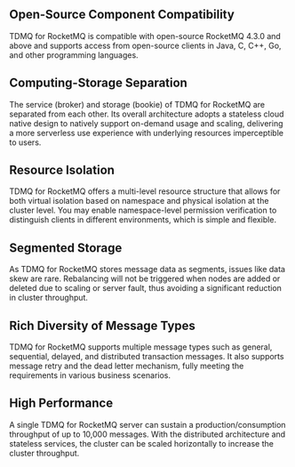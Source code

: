 ## Open-Source Component Compatibility

TDMQ for RocketMQ is compatible with open-source RocketMQ 4.3.0 and above and supports access from open-source clients in Java, C, C++, Go, and other programming languages.

## Computing-Storage Separation

The service (broker) and storage (bookie) of TDMQ for RocketMQ are separated from each other. Its overall architecture adopts a stateless cloud native design to natively support on-demand usage and scaling, delivering a more serverless use experience with underlying resources imperceptible to users.

## Resource Isolation

TDMQ for RocketMQ offers a multi-level resource structure that allows for both virtual isolation based on namespace and physical isolation at the cluster level. You may enable namespace-level permission verification to distinguish clients in different environments, which is simple and flexible.

## Segmented Storage

As TDMQ for RocketMQ stores message data as segments, issues like data skew are rare. Rebalancing will not be triggered when nodes are added or deleted due to scaling or server fault, thus avoiding a significant reduction in cluster throughput.

## Rich Diversity of Message Types

TDMQ for RocketMQ supports multiple message types such as general, sequential, delayed, and distributed transaction messages. It also supports message retry and the dead letter mechanism, fully meeting the requirements in various business scenarios.

## High Performance

A single TDMQ for RocketMQ server can sustain a production/consumption throughput of up to 10,000 messages. With the distributed architecture and stateless services, the cluster can be scaled horizontally to increase the cluster throughput.

